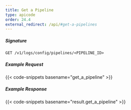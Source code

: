 ```yaml
---
title: Get a Pipeline
type: apicode
order: 24.4
external_redirect: /api/#get-a-pipelines
---
```


##### Signature

`GET /v1/logs/config/pipelines/<PIPELINE_ID>`

##### Example Request
{{< code-snippets basename="get_a_pipeline" >}}

##### Example Response
{{< code-snippets basename="result.get_a_pipeline" >}}
